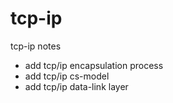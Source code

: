 tcp-ip
======

tcp-ip notes


 - add tcp/ip encapsulation process
 - add tcp/ip cs-model
 - add tcp/ip data-link layer
